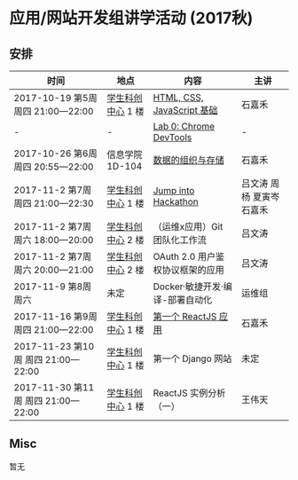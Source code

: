 # 应用/网站开发组讲学活动 (2017秋)

## 安排

| 时间 | 地点 | 内容 | 主讲 |
|------|------|------|------|
| 2017-10-19 第5周 周四 21:00—22:00 | [学生科创中心](http://j.map.baidu.com/E6oiN) 1 楼 | [HTML, CSS, JavaScript 基础](https://github.com/ShanghaitechGeekPie/events-IntroToWebDev-Fall17/blob/master/week05_langBasics/week05.md) | 石嘉禾 |
| - | - | [Lab 0: Chrome DevTools](https://github.com/ShanghaitechGeekPie/events-IntroToWebDev-Fall17/blob/master/week05_langBasics/labGuide_devTools.md) | - |
| 2017-10-26 第6周 周四 20:55—22:00 | 信息学院 1D-104 | [数据的组织与存储](https://github.com/ShanghaitechGeekPie/events-IntroToWebDev-Fall17/blob/master/week06_keepingData/week06.md) | 石嘉禾 |
| 2017-11-2 第7周 周四 21:00—22:30 | [学生科创中心](http://j.map.baidu.com/E6oiN) 1 楼 | [Jump into Hackathon](https://github.com/ShanghaitechGeekPie/events-IntroToWebDev-Fall17/tree/master/week07_jumpIntoHackathon) | 吕文涛 周杨 夏寅岑 石嘉禾 |
| 2017-11-2 第7周 周六 18:00—20:00 | [学生科创中心](http://j.map.baidu.com/E6oiN) 2 楼 | （运维x应用）Git 团队化工作流 | 吕文涛 |
| 2017-11-2 第7周 周六 20:00—21:00 | [学生科创中心](http://j.map.baidu.com/E6oiN) 2 楼 | OAuth 2.0 用户鉴权协议框架的应用 | 吕文涛 |
| 2017-11-9 第8周 周六 | 未定 | Docker·敏捷开发·编译-部署自动化 | 运维组 |
| 2017-11-16 第9周 周四 21:00—22:00 | [学生科创中心](http://j.map.baidu.com/E6oiN) 1 楼 | [第一个 ReactJS 应用](https://github.com/ShanghaitechGeekPie/events-IntroToWebDev-Fall17/blob/master/week09_firstReactJsApp/week09.md) | 石嘉禾 |
| 2017-11-23 第10周 周四 21:00—22:00 | [学生科创中心](http://j.map.baidu.com/E6oiN) 1 楼 | 第一个 Django 网站 | 未定 |
| 2017-11-30 第11周 周四 21:00—22:00 | [学生科创中心](http://j.map.baidu.com/E6oiN) 1 楼 | ReactJS 实例分析（一） | 王伟天 |

## Misc

暂无
